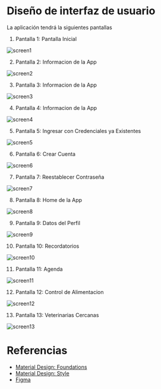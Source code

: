 # Diseño de interfaz de usuario

La aplicación tendrá la siguientes pantallas

1. Pantalla 1: Pantalla Inicial

![screen1](images/1.png)


2. Pantalla 2: Informacion de la App

![screen2](images/2.png)


3. Pantalla 3: Informacion de la App

![screen3](images/3.png)


4. Pantalla 4: Informacion de la App

![screen4](images/4.png)


5. Pantalla 5: Ingresar con Credenciales ya Existentes

![screen5](images/5.png)


6. Pantalla 6: Crear Cuenta

![screen6](images/6.png)


7. Pantalla 7: Reestablecer Contraseña

![screen7](images/7.png)


8. Pantalla 8: Home de la App

![screen8](images/8.png)


9. Pantalla 9: Datos del Perfil

![screen9](images/9.png)


10. Pantalla 10: Recordatorios

![screen10](images/10.png)


11. Pantalla 11: Agenda

![screen11](images/11.png)


12. Pantalla 12: Control de Alimentacion

![screen12](images/12.png)


13. Pantalla 13: Veterinarias Cercanas

![screen13](images/13.png)




# Referencias

- [Material Design: Foundations](https://m3.material.io/foundations)
- [Material Design: Style](https://m3.material.io/styles)
- [Figma](https://www.figma.com/es-la/)
